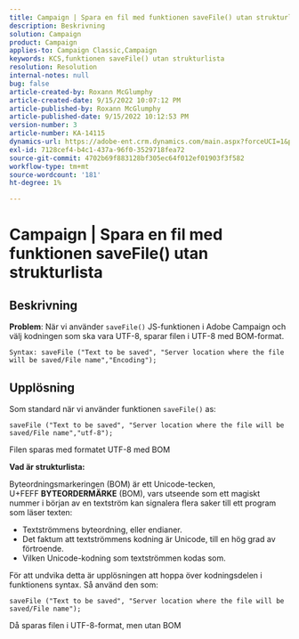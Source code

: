 ```yaml
---
title: Campaign | Spara en fil med funktionen saveFile() utan strukturlista
description: Beskrivning
solution: Campaign
product: Campaign
applies-to: Campaign Classic,Campaign
keywords: KCS,funktionen saveFile() utan strukturlista
resolution: Resolution
internal-notes: null
bug: false
article-created-by: Roxann McGlumphy
article-created-date: 9/15/2022 10:07:12 PM
article-published-by: Roxann McGlumphy
article-published-date: 9/15/2022 10:12:53 PM
version-number: 3
article-number: KA-14115
dynamics-url: https://adobe-ent.crm.dynamics.com/main.aspx?forceUCI=1&pagetype=entityrecord&etn=knowledgearticle&id=5605e9bc-4235-ed11-9db1-00224808679b
exl-id: 7128cef4-b4c1-437a-96f0-3529718fea72
source-git-commit: 4702b69f883128bf305ec64f012ef01903f3f582
workflow-type: tm+mt
source-wordcount: '181'
ht-degree: 1%

---
```


# Campaign | Spara en fil med funktionen saveFile() utan strukturlista

## Beskrivning


<b>Problem</b>: När vi använder `saveFile()` JS-funktionen i Adobe Campaign och välj kodningen som ska vara UTF-8, sparar filen i UTF-8 med BOM-format.


```
Syntax: saveFile ("Text to be saved", "Server location where the file will be saved/File name","Encoding");
```



## Upplösning


Som standard när vi använder funktionen `saveFile()` as:


```
saveFile ("Text to be saved", "Server location where the file will be saved/File name","utf-8");
```


Filen sparas med formatet UTF-8 med BOM

<b>Vad är strukturlista: </b>

Byteordningsmarkeringen (BOM) är ett Unicode-tecken, U+FEFF <b>BYTEORDERMÄRKE</b> (BOM), vars utseende som ett magiskt nummer i början av en textström kan signalera flera saker till ett program som läser texten:

- Textströmmens byteordning, eller endianer.
- Det faktum att textströmmens kodning är Unicode, till en hög grad av förtroende.
- Vilken Unicode-kodning som textströmmen kodas som.


För att undvika detta är upplösningen att hoppa över kodningsdelen i funktionens syntax. Så använd den som:


```
saveFile ("Text to be saved", "Server location where the file will be saved/File name");
```


Då sparas filen i UTF-8-format, men utan BOM
